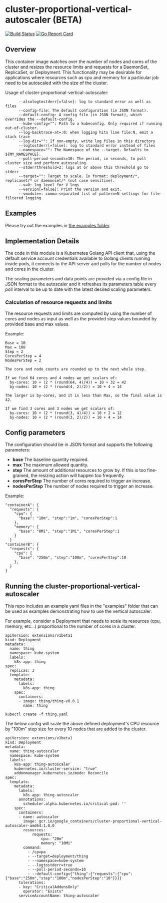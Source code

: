 # cluster-proportional-vertical-autoscaler (BETA)

[![Build Status](https://travis-ci.org/kubernetes-incubator/cluster-proportional-vertical-autoscaler.svg)](https://travis-ci.org/kubernetes-incubator/cluster-proportional-vertical-autoscaler)
[![Go Report Card](https://goreportcard.com/badge/github.com/kubernetes-incubator/cluster-proportional-vertical-autoscaler)](https://goreportcard.com/report/github.com/kubernetes-incubator/cluster-proportional-vertical-autoscaler)

## Overview

This container image watches over the number of nodes and cores of the cluster and resizes
the resource limits and requests for a DaemonSet, ReplicaSet, or Deployment. This functionality 
may be desirable for applications where resources such as cpu and memory for a particular job need 
to be autoscaled with the size of the cluster.

Usage of cluster-proportional-vertical-autoscaler:

```
      --alsologtostderr[=false]: log to standard error as well as files
      --config-file: The default configuration (in JSON format).
      --default-config: A config file (in JSON format), which overrides the --default-config.
      --kube-config="": Path to a kubeconfig. Only required if running out-of-cluster.
      --log-backtrace-at=:0: when logging hits line file:N, emit a stack trace
      --log-dir="": If non-empty, write log files in this directory
      --logtostderr[=false]: log to standard error instead of files
      --namespace="": The Namespace of the --target. Defaults to ${MY_NAMESPACE}.
      --poll-period-seconds=10: The period, in seconds, to poll cluster size and perform autoscaling.
      --stderrthreshold=2: logs at or above this threshold go to stderr
      --target="": Target to scale. In format: deployment/*, replicaset/* or daemonset/* (not case sensitive).
      --v=0: log level for V logs
      --version[=false]: Print the version and exit.
      --vmodule=: comma-separated list of pattern=N settings for file-filtered logging
```

## Examples

Please try out the examples in [the examples folder](examples/README.md).

## Implementation Details

The code in this module is a Kubernetes Golang API client that, using the default service account credentials
available to Golang clients running inside pods, it connects to the API server and polls for the number of nodes
and cores in the cluster.

The scaling parameters and data points are provided via a config file in JSON format to the autoscaler and it 
refreshes its parameters table every poll interval to be up to date with the latest desired scaling parameters.

### Calculation of resource requests and limits

The resource requests and limits are computed by using the number of cores and nodes as input as well as
the provided step values bounded by provided base and max values.

Example:

```
Base = 10
Max = 100
Step = 2
CoresPerStep = 4
NodesPerStep = 2

The core and node counts are rounded up to the next whole step.

If we find 64 cores and 4 nodes we get scalars of:
  by-cores: 10 + (2 * (round(64, 4)/4)) = 10 + 32 = 42
  by-nodes: 10 + (2 * (round(4, 2)/2)) = 10 + 4 = 14
  
The larger is by-cores, and it is less than Max, so the final value is 42.

If we find 3 cores and 3 nodes we get scalars of:
  by-cores: 10 + (2 * (round(3, 4)/4)) = 10 + 2 = 12
  by-nodes: 10 + (2 * (round(3, 2)/2)) = 10 + 4 = 14
```

## Config parameters

The configuration should be in JSON format and supports the following parameters:
  - **base** The baseline quantity required.
  - **max**  The maximum allowed quantity.
  - **step** The amount of additional resources to grow by.  If this is too fine-grained, the resizing action will happen too frequently.
  - **coresPerStep** The number of cores required to trigger an increase.
  - **nodesPerStep** The number of nodes required to trigger an increase.
      
Example:

```
"containerA": {
  "requests": {
    "cpu": {
      "base": "10m", "step":"1m", "coresPerStep":1
    },
    "memory": {
      "base": "8Mi", "step":"1Mi", "coresPerStep":1
    }
  }
"containerB": {
  "requests": {
    "cpu": {
      "base": "250m", "step":"100m", "coresPerStep":10
    },
  }
}
```

## Running the cluster-proportional-vertical-autoscaler
This repo includes an example yaml files in the "examples" folder that can be used as examples demonstrating 
how to use the vertical autoscaler.

For example, consider a Deployment that needs to scale its resources (cpu, memory, etc...) proportional to the number of
cores in a cluster.

```
apiVersion: extensions/v1beta1
kind: Deployment
metadata:
  name: thing
  namespace: kube-system
  labels:
    k8s-app: thing
spec:
  replicas: 3
  template:
    metadata:
      labels:
        k8s-app: thing
    spec:
      containers:
      - image: thing/thing-v0.0.1
        name: thing
```

```
kubectl create -f thing.yaml
```


The below config will scale the above defined deployment's CPU resource by "100m" step size
for every 10 nodes that are added to the cluster.

```
apiVersion: extensions/v1beta1
kind: Deployment
metadata:
  name: thing-autoscaler
  namespace: kube-system
  labels:
    k8s-app: thing-autoscaler
    kubernetes.io/cluster-service: "true"
    addonmanager.kubernetes.io/mode: Reconcile
spec:
  template:
    metadata:
      labels:
        k8s-app: thing-autoscaler
      annotations:
        scheduler.alpha.kubernetes.io/critical-pod: ''
    spec:
      containers:
      - name: autoscaler
        image: gcr.io/google_containers/cluster-proportional-vertical-autoscaler-amd64:1.0.0
        resources:
            requests:
                cpu: "20m"
                memory: "10Mi"
        command:
          - /cpvpa
          - --target=deployment/thing
          - --namespace=kube-system
          - --logtostderr=true
    	  - --poll-period-seconds=10
          - --default-config={"thing":{"requests":{"cpu":{"base":"250m","step":"100m","nodesPerStep":"10"}}}}
      tolerations:
      - key: "CriticalAddonsOnly"
        operator: "Exists"
      serviceAccountName: thing-autoscaler
```
